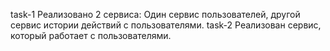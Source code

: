 task-1
Реализовано 2 сервиса: Один сервис пользователей, другой сервис истории действий с пользователями.
task-2
Реализован сервис, который работает с пользователями.
